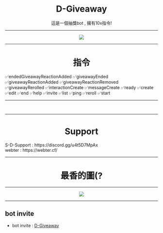 <h1 align="center">D-Giveaway</h1>
<div align="center">
<p align="center">這是一個抽獎bot , 擁有10x指令!</p>
<hr>
<img src="https://cdn.discordapp.com/attachments/960721710565445722/960838596150046720/D-logo.jpg"></div>
<hr>

<h1 align="center">指令</h1>
✅endedGiveawayReactionAdded
✅giveawayEnded
✅giveawayReactionAdded
✅giveawayReactionRemoved
✅giveawayRerolled
✅interactionCreate
✅messageCreate
✅ready
✅create
✅edit
✅end
✅help
✅invite
✅list
✅ping
✅reroll
✅start
<hr>
<br>
<hr>
<h1 align="center">Support</h1>
S-D-Support : https://discord.gg/u4t5D7MpAx <br>
webter : https://webter.cf/
<hr>

<h1 align="center">最香的圖(?</h1>
<div align="center">
 
<hr>
<img src="https://cdn.discordapp.com/attachments/960721710565445722/960779044507488296/97395196_p0_master1200.jpg"></div>
<hr>
  

## bot invite
- bot invite : [D-Giveaway](https://discord.com/api/oauth2/authorize?client_id=960798367523438653&permissions=8&scope=applications.commands%20bot)
